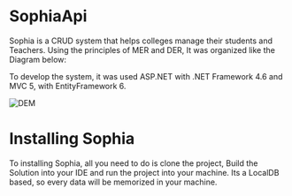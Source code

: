 # SophiaApi

Sophia is a CRUD system that helps colleges manage their students and Teachers. Using the principles of MER and DER, It was organized like the Diagram below:

To develop the system, it was used ASP.NET with .NET Framework 4.6 and MVC 5, with EntityFramework 6.

![DEM](https://ibb.co/VLD8qLQ)
# Installing Sophia
 To installing Sophia, all you need to do is clone the project, Build the Solution into your IDE and run the project into your machine. Its a LocalDB based, so every data will be memorized in your machine.

